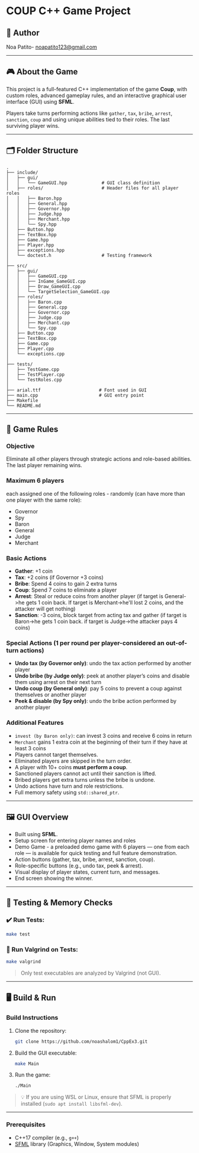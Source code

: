 # COUP C++ Game Project

## 👤 Author
Noa Patito- noapatito123@gmail.com

---

## 🎮 About the Game

This project is a full-featured C++ implementation of the game **Coup**, with custom roles, advanced gameplay rules, and an interactive graphical user interface (GUI) using **SFML**.

Players take turns performing actions like `gather`, `tax`, `bribe`, `arrest`, `sanction`, `coup` and using unique abilities tied to their roles. The last surviving player wins.

---

## 🗂️ Folder Structure

```plaintext
.
├── include/
│   ├── gui/
│   │   └── GameGUI.hpp             # GUI class definition
│   ├── roles/                      # Header files for all player roles
│   │   ├── Baron.hpp
│   │   ├── General.hpp
│   │   ├── Governor.hpp
│   │   ├── Judge.hpp
│   │   ├── Merchant.hpp
│   │   └── Spy.hpp
│   ├── Button.hpp
│   ├── TextBox.hpp
│   ├── Game.hpp
│   ├── Player.hpp
│   ├── exceptions.hpp
│   └── doctest.h                   # Testing framework
│
├── src/
│   ├── gui/
│   │   ├── GameGUI.cpp
│   │   ├── InGame_GameGUI.cpp
│   │   ├── Draw_GameGUI.cpp
│   │   └── TargetSelection_GameGUI.cpp
│   ├── roles/
│   │   ├── Baron.cpp
│   │   ├── General.cpp
│   │   ├── Governor.cpp
│   │   ├── Judge.cpp
│   │   ├── Merchant.cpp
│   │   └── Spy.cpp
│   ├── Button.cpp
│   ├── TextBox.cpp
│   ├── Game.cpp
│   ├── Player.cpp
│   └── exceptions.cpp
│
├── tests/
│   ├── TestGame.cpp
│   ├── TestPlayer.cpp
│   └── TestRoles.cpp
│
├── arial.ttf                      # Font used in GUI
├── main.cpp                       # GUI entry point
├── Makefile
└── README.md
```

---
## 👥 Game Rules

### Objective
Eliminate all other players through strategic actions and role-based abilities. The last player remaining wins.

### Maximum 6 players
each assigned one of the following roles - randomly (can have more than one player with the same role):
  - Governor
  - Spy
  - Baron
  - General
  - Judge
  - Merchant

### Basic Actions
- **Gather**: +1 coin
- **Tax**: +2 coins (if Governor +3 coins)
- **Bribe**: Spend 4 coins to gain 2 extra turns 
- **Coup**: Spend 7 coins to eliminate a player 
- **Arrest**: Steal or reduce coins from another player (if target is General->he gets 1 coin back. If target is Merchant->he'll lost 2 coins, and the attacker will get nothing)
- **Sanction**: -3 coins, block target from acting tax and gather (if target is Baron->he gets 1 coin back. if target is Judge->the attacker pays 4 coins)

### Special Actions (1 per round per player-considered an out-of-turn actions)
- **Undo tax (by Governor only)**: undo the tax action performed by another player
- **Undo bribe (by Judge only)**: peek at another player’s coins and disable them using arrest on their next turn
- **Undo coup (by General only)**: pay 5 coins to prevent a coup against themselves or another player
- **Peek & disable (by Spy only)**: undo the bribe action performed by another player

### Additional Features
- `invest (by Baron only)`: can invest 3 coins and receive 6 coins in return
- `Merchant` gains 1 extra coin at the beginning of their turn if they have at least 3 coins
- Players cannot target themselves.
- Eliminated players are skipped in the turn order.
- A player with 10+ coins **must perform a coup**.
- Sanctioned players cannot act until their sanction is lifted.
- Bribed players get extra turns unless the bribe is undone.
- Undo actions have turn and role restrictions.
- Full memory safety using `std::shared_ptr`.

---

## 🖼️ GUI Overview

- Built using **SFML**.
- Setup screen for entering player names and roles
- Demo Game - a preloaded demo game with 6 players — one from each role — is available for quick testing and full feature demonstration.
- Action buttons (gather, tax, bribe, arrest, sanction, coup).
- Role-specific buttons (e.g., undo tax, peek & arrest).
- Visual display of player states, current turn, and messages.
- End screen showing the winner.


---
## 🧪 Testing & Memory Checks

### ✔️ Run Tests:
```bash
make test
```

### 🧠 Run Valgrind on Tests:
```bash
make valgrind
```
> Only test executables are analyzed by Valgrind (not GUI).

---

## 🖥️ Build & Run

### Build Instructions

1. Clone the repository:

   ```bash
   git clone https://github.com/noashalom1/CppEx3.git
   ```

2. Build the GUI executable:

   ```bash
   make Main
   ```

3. Run the game:

   ```bash
   ./Main
   ```

> 💡 If you are using WSL or Linux, ensure that SFML is properly installed (`sudo apt install libsfml-dev`).
---

### Prerequisites

- C++17 compiler (e.g., `g++`)
- [SFML](https://www.sfml-dev.org/) library (Graphics, Window, System modules)


